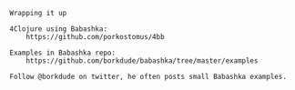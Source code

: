 

    Wrapping it up

    4Clojure using Babashka:
        https://github.com/porkostomus/4bb

    Examples in Babashka repo:
        https://github.com/borkdude/babashka/tree/master/examples

    Follow @borkdude on twitter, he often posts small Babashka examples.
